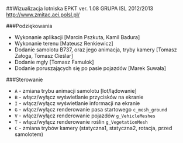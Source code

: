 ##Wizualizacja lotniska EPKT ver. 1.08
GRUPA ISL 2012/2013
http://www.zmitac.aei.polsl.pl/

###Podziękowania
* Wykonanie aplikacji [Marcin Pszkuta, Kamil Badura]
* Wykonanie terenu [Mateusz Renkiewicz]
* Dodanie samolotu B737, oraz jego animacja, tryby kamery [Tomasz Załoga, Tomasz Cieślar]
* Dodanie mgły [Tomasz Famulok]
* Dodanie poruszających się po pasie pojazdów [Marek Suwała]

###Sterowanie
* `A` - zmiana trybu animacji samolotu [lot/lądowanie]
* `B` - włącz/wyłącz wyświetlanie przycisków na ekranie
* `I` - włącz/wyłącz wyświetlanie informacji na ekranie
* `G` - włącz/wyłącz renderowanie pasa startowego `c_mesh_ground`
* `V` - włącz/wyłącz renderowanie pojazdów `g_VehicleMeshes`
* `T` - włącz/wyłącz renderowanie roślin `g_VegetationMesh`
* `C` - zmiana trybów kamery (statyczna1, statyczna2, rotacja, przed samolotem)